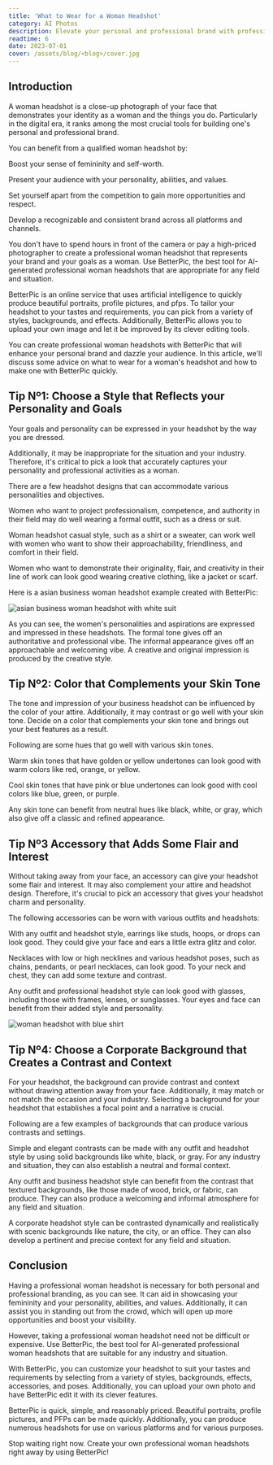 ```yaml
---
title: 'What to Wear for a Woman Headshot'
category: AI Photos
description: Elevate your personal and professional brand with professional woman headshots. Use BetterPic's AI-generated headshots for a customized and stunning look.
readtime: 6
date: 2023-07-01
cover: /assets/blog/<blog>/cover.jpg
---
```

## Introduction
A woman headshot is a close-up photograph of your face that demonstrates your identity as a woman and the things you do. Particularly in the digital era, it ranks among the most crucial tools for building one's personal and professional brand.

You can benefit from a qualified woman headshot by:

Boost your sense of femininity and self-worth.

Present your audience with your personality, abilities, and values.

Set yourself apart from the competition to gain more opportunities and respect.

Develop a recognizable and consistent brand across all platforms and channels.

You don't have to spend hours in front of the camera or pay a high-priced photographer to create a professional woman headshot that represents your brand and your goals as a woman. Use BetterPic, the best tool for AI-generated professional woman headshots that are appropriate for any field and situation.

BetterPic is an online service that uses artificial intelligence to quickly produce beautiful portraits, profile pictures, and pfps. To tailor your headshot to your tastes and requirements, you can pick from a variety of styles, backgrounds, and effects. Additionally, BetterPic allows you to upload your own image and let it be improved by its clever editing tools.

You can create professional woman headshots with BetterPic that will enhance your personal brand and dazzle your audience. In this article, we'll discuss some advice on what to wear for a woman's headshot and how to make one with BetterPic quickly.

## Tip Nº1: Choose a Style that Reflects your Personality and Goals
Your goals and personality can be expressed in your headshot by the way you are dressed.

Additionally, it may be inappropriate for the situation and your industry.
Therefore, it's critical to pick a look that accurately captures your personality and professional activities as a woman.

There are a few headshot designs that can accommodate various personalities and objectives.

Women who want to project professionalism, competence, and authority in their field may do well wearing a formal outfit, such as a dress or suit.

Woman headshot casual style, such as a shirt or a sweater, can work well with women who want to show their approachability, friendliness, and comfort in their field.

Women who want to demonstrate their originality, flair, and creativity in their line of work can look good wearing creative clothing, like a jacket or scarf.

Here is a asian business woman headshot example created with BetterPic:

![asian business woman headshot with white suit](https://www.betterpic.io/_vercel/image?url=/assets/blog/media/model-examples-1/betterpic-generated-headshot-455.jpg&w=768&q=70)

As you can see, the women's personalities and aspirations are expressed and impressed in these headshots. The formal tone gives off an authoritative and professional vibe. The informal appearance gives off an approachable and welcoming vibe. A creative and original impression is produced by the creative style.

## Tip Nº2: Color that Complements your Skin Tone
The tone and impression of your business headshot can be influenced by the color of your attire. Additionally, it may contrast or go well with your skin tone. Decide on a color that complements your skin tone and brings out your best features as a result.

Following are some hues that go well with various skin tones.

Warm skin tones that have golden or yellow undertones can look good with warm colors like red, orange, or yellow.

Cool skin tones that have pink or blue undertones can look good with cool colors like blue, green, or purple.

Any skin tone can benefit from neutral hues like black, white, or gray, which also give off a classic and refined appearance.

## Tip Nº3 Accessory that Adds Some Flair and Interest
Without taking away from your face, an accessory can give your headshot some flair and interest. It may also complement your attire and headshot design. Therefore, it's crucial to pick an accessory that gives your headshot charm and personality.

The following accessories can be worn with various outfits and headshots:

With any outfit and headshot style, earrings like studs, hoops, or drops can look good. They could give your face and ears a little extra glitz and color.

Necklaces with low or high necklines and various headshot poses, such as chains, pendants, or pearl necklaces, can look good. To your neck and chest, they can add some texture and contrast.

Any outfit and professional headshot style can look good with glasses, including those with frames, lenses, or sunglasses. Your eyes and face can benefit from their added style and personality.

![woman headshot with blue shirt](https://www.betterpic.io/_vercel/image?url=/assets/blog/media/model-examples-1/betterpic-generated-headshot-168.jpg&w=768&q=70)

## Tip Nº4: Choose a Corporate Background that Creates a Contrast and Context
For your headshot, the background can provide contrast and context without drawing attention away from your face.
Additionally, it may match or not match the occasion and your industry.
Selecting a background for your headshot that establishes a focal point and a narrative is crucial.

Following are a few examples of backgrounds that can produce various contrasts and settings.

Simple and elegant contrasts can be made with any outfit and headshot style by using solid backgrounds like white, black, or gray. For any industry and situation, they can also establish a neutral and formal context.

Any outfit and business headshot style can benefit from the contrast that textured backgrounds, like those made of wood, brick, or fabric, can produce. They can also produce a welcoming and informal atmosphere for any field and situation.

A corporate headshot style can be contrasted dynamically and realistically with scenic backgrounds like nature, the city, or an office. They can also develop a pertinent and precise context for any field and situation.

## Conclusion
Having a professional woman headshot is necessary for both personal and professional branding, as you can see. It can aid in showcasing your femininity and your personality, abilities, and values. Additionally, it can assist you in standing out from the crowd, which will open up more opportunities and boost your visibility.

However, taking a professional woman headshot need not be difficult or expensive. Use BetterPic, the best tool for AI-generated professional woman headshots that are suitable for any industry and situation.

With BetterPic, you can customize your headshot to suit your tastes and requirements by selecting from a variety of styles, backgrounds, effects, accessories, and poses. Additionally, you can upload your own photo and have BetterPic edit it with its clever features.

BetterPic is quick, simple, and reasonably priced. Beautiful portraits, profile pictures, and PFPs can be made quickly. Additionally, you can produce numerous headshots for use on various platforms and for various purposes.

Stop waiting right now. Create your own professional woman headshots right away by using BetterPic!


